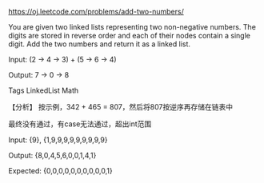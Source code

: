 https://oj.leetcode.com/problems/add-two-numbers/

You are given two linked lists representing two non-negative numbers.
The digits are stored in reverse order and each of their nodes contain a single digit.
Add the two numbers and return it as a linked list.

Input: (2 -> 4 -> 3) + (5 -> 6 -> 4)

Output: 7 -> 0 -> 8

Tags LinkedList Math

【分析】
按示例，342 + 465 = 807，然后将807按逆序再存储在链表中

最终没有通过，有case无法通过，超出int范围

Input:	{9}, {1,9,9,9,9,9,9,9,9,9}

Output:	{8,0,4,5,6,0,0,1,4,1}

Expected:	{0,0,0,0,0,0,0,0,0,0,1}
